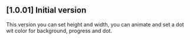 ## [1.0.01] Initial version

This version you can set height and width, you can animate and set a dot wit color for background, progress and dot.
